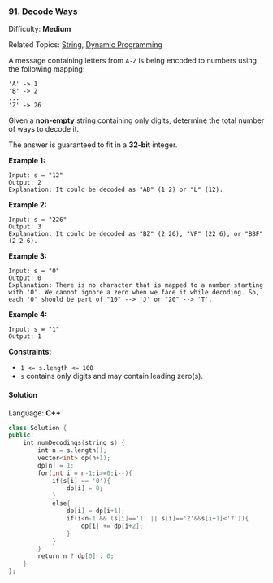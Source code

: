 ### [91\. Decode Ways](https://leetcode.com/problems/decode-ways/)

Difficulty: **Medium**

Related Topics: [String](https://leetcode.com/tag/string/), [Dynamic Programming](https://leetcode.com/tag/dynamic-programming/)

A message containing letters from `A-Z` is being encoded to numbers using the following mapping:

```
'A' -> 1
'B' -> 2
...
'Z' -> 26
```

Given a **non-empty** string containing only digits, determine the total number of ways to decode it.

The answer is guaranteed to fit in a **32-bit** integer.

**Example 1:**

```
Input: s = "12"
Output: 2
Explanation: It could be decoded as "AB" (1 2) or "L" (12).
```

**Example 2:**

```
Input: s = "226"
Output: 3
Explanation: It could be decoded as "BZ" (2 26), "VF" (22 6), or "BBF" (2 2 6).
```

**Example 3:**

```
Input: s = "0"
Output: 0
Explanation: There is no character that is mapped to a number starting with '0'. We cannot ignore a zero when we face it while decoding. So, each '0' should be part of "10" --> 'J' or "20" --> 'T'.
```

**Example 4:**

```
Input: s = "1"
Output: 1
```

**Constraints:**

- `1 <= s.length <= 100`
- `s` contains only digits and may contain leading zero(s).

#### Solution

Language: **C++**

```c++
class Solution {
public:
    int numDecodings(string s) {
        int n = s.length();
        vector<int> dp(n+1);
        dp[n] = 1;
        for(int i = n-1;i>=0;i--){
            if(s[i] == '0'){
                dp[i] = 0;
            }
            else{
                dp[i] = dp[i+1];
                if(i<n-1 && (s[i]=='1' || s[i]=='2'&&s[i+1]<'7')){
                    dp[i] += dp[i+2];
                }
            }
        }
        return n ? dp[0] : 0;
    }
};
```
